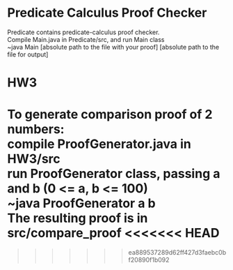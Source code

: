 # Predicate Calculus Proof Checker
Predicate contains predicate-calculus proof checker. <br>
Compile Main.java in Predicate/src, and run Main class <br>
~java Main [absolute path to the file with your proof] [absolute path to the file for output]

# HW3
To generate comparison proof of 2 numbers: <br>
compile ProofGenerator.java in HW3/src <br>
run ProofGenerator class, passing a and b (0 <= a, b <= 100) <br>
~java ProofGenerator a b <br>
The resulting proof is in src/compare_proof
<<<<<<< HEAD
=======

>>>>>>> ea889537289d62ff427d3faebc0bf20890f1b092
